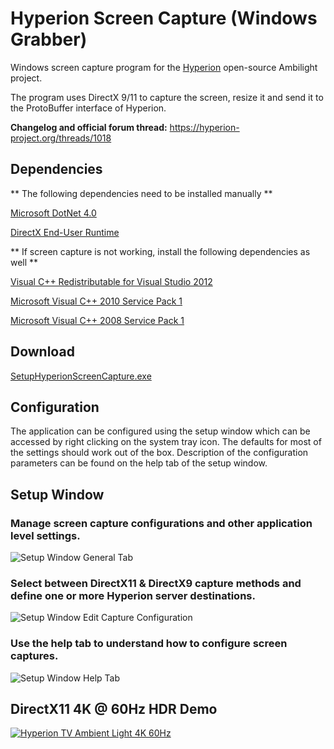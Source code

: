 # Hyperion Screen Capture (Windows Grabber)

Windows screen capture program for the [Hyperion](https://github.com/tvdzwan/hyperion) open-source Ambilight project.

The program uses DirectX 9/11 to capture the screen, resize it and send it to the ProtoBuffer interface of Hyperion.

**Changelog and official forum thread:** https://hyperion-project.org/threads/1018

## Dependencies

** The following dependencies need to be installed manually **

[Microsoft DotNet 4.0](https://www.microsoft.com/en-us/download/details.aspx?id=17718)

[DirectX End-User Runtime](https://www.microsoft.com/en-us/download/details.aspx?displaylang=en&id=35)

** If screen capture is not working, install the following dependencies as well **

[Visual C++ Redistributable for Visual Studio 2012](https://www.microsoft.com/en-us/download/details.aspx?id=30679)

[Microsoft Visual C++ 2010 Service Pack 1](https://www.microsoft.com/en-us/download/details.aspx?id=26999)

[Microsoft Visual C++ 2008 Service Pack 1](https://www.microsoft.com/en-us/download/details.aspx?id=26368)

## Download

[SetupHyperionScreenCapture.exe](https://github.com/sabaatworld/HyperionScreenCap/releases)

## Configuration

The application can be configured using the setup window which can be accessed by right clicking on the system tray icon. The defaults for most of the settings should work out of the box. Description of the configuration parameters can be found on the help tab of the setup window.

## Setup Window

### Manage screen capture configurations and other application level settings.

![Setup Window General Tab](Screenshots/setup-general.JPG)


### Select between DirectX11 & DirectX9 capture methods and define one or more Hyperion server destinations.

![Setup Window Edit Capture Configuration](Screenshots/setup-edit-capture-configuration.JPG)

### Use the help tab to understand how to configure screen captures.

![Setup Window Help Tab](Screenshots/setup-help.JPG)

## DirectX11 4K @ 60Hz HDR Demo

[![Hyperion TV Ambient Light 4K 60Hz](https://img.youtube.com/vi/gY6-J97fXKc/0.jpg)](https://www.youtube.com/watch?v=gY6-J97fXKc "Hyperion TV Ambient Light 4K 60Hz")
